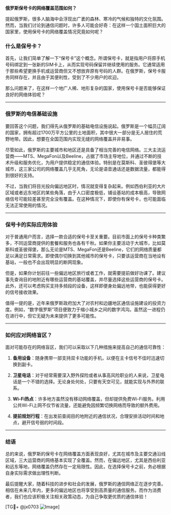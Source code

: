 **俄罗斯保号卡的网络覆盖范围如何？**

提起俄罗斯，很多人脑海中会浮现出广袤的森林、寒冷的气候和独特的文化氛围。然而，当我们讨论到通信问题时，许多人可能会好奇：在这样一个国土面积巨大的国家里，使用保号卡的网络覆盖情况究竟如何呢？

### 什么是保号卡？

首先，让我们简单了解一下“保号卡”这个概念。所谓保号卡，就是指用户将原手机号码绑定到一张新的SIM卡上，从而实现号码保留并继续使用的服务。它通常适用于那些希望更换手机或运营商但又不想放弃原有号码的人群。在俄罗斯，保号卡服务同样存在，并且由于其便利性，受到了不少用户的欢迎。

那么问题来了，在这样一个地广人稀、地形复杂的国家，使用保号卡是否能够保证良好的网络体验呢？

---

### 俄罗斯的电信基础设施

要回答这个问题，我们得先从俄罗斯的基础电信设施说起。俄罗斯是一个幅员辽阔的国家，拥有超过1700万平方公里的土地面积，其中很大一部分是无人居住的荒野地带。因此，想要在全国范围内实现无缝的网络覆盖并非易事。

尽管如此，俄罗斯的主要城市和地区还是具备了相当完善的电信网络。三大主流运营商——MTS、MegaFon以及Beeline，占据了市场主导地位，并通过不断的技术升级和服务优化，为用户提供稳定的通信体验。特别是在莫斯科、圣彼得堡等大城市，这三家公司的网络覆盖几乎无死角，无论是语音通话还是数据流量，都能得到很好的支持。

不过，当我们将目光投向偏远地区时，情况就变得复杂起来。例如西伯利亚的大片区域或者远东地区的某些角落，由于人口密度极低，铺设基站的成本极高，导致网络信号可能较差甚至完全没有覆盖。在这种情况下，即使你有保号卡，也可能面临无法正常使用的情况。

---

### 保号卡的实际应用体验

对于普通用户而言，选择一款合适的保号卡至关重要。目前市面上的保号卡种类繁多，不同运营商提供的套餐和服务也各有千秋。如果你主要活动于大城市，比如莫斯科或圣彼得堡，那么无论是MTS、MegaFon还是Beeline，它们的网络质量都足以满足日常需求。即使偶尔切换到其他城市的保号卡，只要该运营商在当地设有基站，一般也不会出现明显的断网现象。

但是，如果你计划前往一些偏远地区旅行或者工作，就需要提前做好功课了。建议事先查询目的地附近有哪些运营商的基站覆盖，并尽量选择这些运营商的保号卡。此外，还可以考虑购买支持多频段的设备，这样即便身处偏远地带，也能获得更好的信号接收效果。

值得一提的是，近年来俄罗斯政府加大了对农村和边疆地区通信设施建设的投资力度。例如，“数字俄罗斯”项目便致力于缩小城乡之间的数字鸿沟。虽然这一进程仍在进行中，但它无疑为未来提供了更多可能性。

---

### 如何应对网络盲区？

面对可能存在的网络盲区，我们可以采取以下几种措施来提高自己的通信可靠性：

1. **备用设备**：随身携带一部支持双卡功能的手机，以便在主卡信号不佳时迅速切换到副卡。
   
2. **卫星电话**：对于经常需要深入野外探险或者从事高风险职业的人来说，卫星电话是一个不错的选择。无论身处何处，只要有天空可见，就能实现与外界的联系。

3. **Wi-Fi热点**：许多地方虽然没有移动网络覆盖，但却提供免费Wi-Fi服务。利用公共Wi-Fi上网不仅节省流量，还能避免因频繁切换网络而导致的额外费用。

4. **提前规划行程**：在出发前查阅目的地附近的通信状况，合理安排活动时间和地点，避开信号弱的时间段。

---

### 结语

总的来说，俄罗斯的保号卡在网络覆盖方面表现良好，尤其在城市及主要交通沿线区域，三大运营商的网络基本实现了全覆盖。然而，在偏远地区，尤其是西伯利亚和远东等地，网络覆盖仍然存在一定局限性。因此，在选择保号卡之前，务必根据自身实际需求做出理性判断。

最后提醒大家，随着科技的进步和社会的发展，俄罗斯的通信网络正在逐步完善。相信在未来几年内，更多的偏远地区也将享受到高质量的通信服务。而作为消费者，我们也应该积极关注相关政策动态，为自己争取更优质的通信体验！

[TG💪+ @jx0703 ![Image](https://github.com/user-attachments/assets/dbca1d08-cadb-493c-b0ec-ad6f7a83f270)]